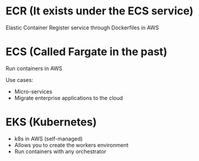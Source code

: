 # ECR (It exists under the ECS service)
Elastic Container Register service through Dockerfiles in AWS

# ECS (Called Fargate in the past)
Run containers in AWS

Use cases:
- Micro-services
- Migrate enterprise applications to the cloud

# EKS (Kubernetes)
- k8s in AWS (self-managed)
- Allows you to create the workers environment
- Run containers with any orchestrator